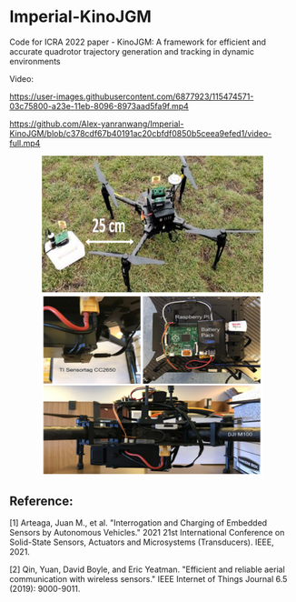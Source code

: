 # Imperial-KinoJGM
Code for ICRA 2022 paper - KinoJGM: A framework for efficient and accurate quadrotor trajectory generation and tracking in dynamic environments

Video:

https://user-images.githubusercontent.com/6877923/115474571-03c75800-a23e-11eb-8096-8973aad5fa9f.mp4

https://github.com/Alex-yanranwang/Imperial-KinoJGM/blob/c378cdf67b40191ac20cbfdf0850b5ceea9efed1/video-full.mp4

<p align="center">
  <img src="DJI_M100.jpg" width = "390" height = "240"/>
  <img src="wireless_sensors.jpg" width = "390" height = "319.7"/>
</p>

## Reference:
[1] Arteaga, Juan M., et al. "Interrogation and Charging of Embedded Sensors by Autonomous Vehicles." 2021 21st International Conference on Solid-State Sensors, Actuators and Microsystems (Transducers). IEEE, 2021.

[2] Qin, Yuan, David Boyle, and Eric Yeatman. "Efficient and reliable aerial communication with wireless sensors." IEEE Internet of Things Journal 6.5 (2019): 9000-9011.
